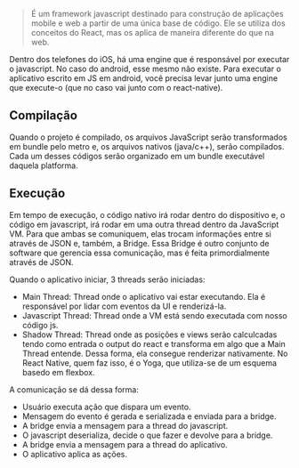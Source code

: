 > É um framework javascript destinado para construção de aplicações mobile e web a partir de uma única base de código. Ele se utiliza dos conceitos do React, mas os aplica de maneira diferente do que na web. 

Dentro dos telefones do iOS, há uma engine que é responsável por executar o javascript. No caso do android, esse mesmo não existe. Para executar o aplicativo escrito em JS em android, você precisa levar junto uma engine que execute-o (que no caso vai junto com o react-native).

## Compilação
Quando o projeto é compilado, os arquivos JavaScript serão transformados em bundle pelo metro e, os arquivos nativos (java/c++), serão compilados. Cada um desses códigos serão organizado em um bundle executável daquela platforma.
## Execução
Em tempo de execução, o código nativo irá rodar dentro do dispositivo e, o código em javascript, irá rodar em uma outra thread dentro da JavaScript VM. Para que ambas se comuniquem, elas trocam informações entre si através de JSON e, também, a Bridge. Essa Bridge é outro conjunto de software que gerencia essa comunicação, mas é feita primordialmente através de JSON.

Quando o aplicativo iniciar, 3 threads serão iniciadas:
- Main Thread: Thread onde o aplicativo vai estar executando. Ela é responsável por lidar com eventos da UI e renderizá-la.
- Javascript Thread: Thread onde a VM está sendo executada com nosso código js.
- Shadow Thread: Thread onde as posições e views serão calculcadas tendo como entrada o output do react e transforma em algo que a Main Thread entende. Dessa forma, ela consegue renderizar nativamente. No React Native, quem faz isso, é o Yoga, que utiliza-se de um esquema basedo em flexbox.

A comunicação se dá dessa forma:
- Usuário executa ação que dispara um evento.
- Mensagem do evento é gerada e serializada e enviada para a bridge.
- A bridge envia a mensagem para a thread do javascript.
- O javascript deserializa, decide o que fazer e devolve para a bridge.
- A bridge envia a mensagem para a thread do aplicativo.
- O aplicativo aplica as ações.

